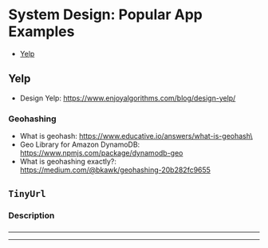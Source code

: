 # System Design: Popular App Examples 
- [Yelp](#Yelp)

## Yelp
- Design Yelp: https://www.enjoyalgorithms.com/blog/design-yelp/

### Geohashing
- What is geohash: https://www.educative.io/answers/what-is-geohash\
- Geo Library for Amazon DynamoDB: https://www.npmjs.com/package/dynamodb-geo
- What is geohashing exactly?: https://medium.com/@bkawk/geohashing-20b282fc9655

## ```TinyUrl```

### Description

###

---
---
